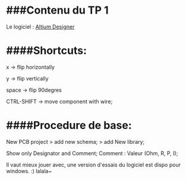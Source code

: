 ###Contenu du TP 1
===

Le logiciel : [Altium Designer](http://www.altium.com/)

####Shortcuts:
====
x -> flip horizontally

y -> flip vertically

space -> flip 90degres

CTRL-SHIFT -> move component with wire;

####Procedure de base:
====

New PCB project
	> add new schema; 
	> add New library;

Show only Designator and Comment;
Comment : Valeur (Ohm, R, P, I);

Il vaut mieux jouer avec, une version d'essais du logiciel est dispo pour windows. :)
lalala~

